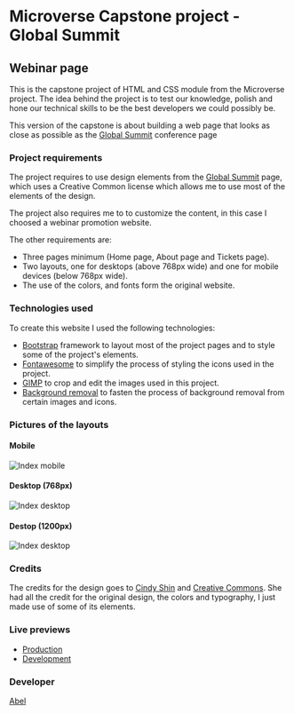 # Microverse Capstone project - Global Summit
## Webinar page

This is the capstone project of HTML and CSS module from the Microverse project. The idea behind the project is to test our knowledge, polish and hone our technical skills to be the best developers we could possibly be.

This version of the capstone is about building a web page that looks as close as possible as the  [Global Summit](https://www.behance.net/gallery/29845175/CC-Global-Summit-2015) conference page

### Project requirements

The project requires to use design elements from the [Global Summit](https://www.behance.net/gallery/29845175/CC-Global-Summit-2015) page, which uses a Creative Common license which allows me to use most of the elements of the design.

The project also requires me to to customize the content, in this case I choosed a webinar promotion website.

The other requirements are:
- Three pages minimum (Home page, About page and Tickets page).
- Two layouts, one for desktops (above 768px wide) and one for mobile devices (below 768px wide).
- The use of the colors, and fonts form the original website.

### Technologies used

To create this website I used the following technologies:
- [Bootstrap](https://getbootstrap.com/) framework to layout most of the project pages and to style some of the project's elements.
- [Fontawesome](https://fontawesome.com/) to simplify the process of styling the icons used in the project.
- [GIMP](https://www.gimp.org/) to crop and edit the images used in this project.
- [Background removal](https://www.remove.bg/) to fasten the process of background removal from certain images and icons.

### Pictures of the layouts

#### Mobile

![Index mobile](./img/index-360.png)

#### Desktop (768px)

![Index desktop](./img/index-768.png)

#### Destop (1200px)

![Index desktop](./img/index-1200.png)

### Credits

The credits for the design goes to [Cindy Shin](https://www.behance.net/adagio07) and [Creative Commons](https://creativecommons.org/). She had all the credit for the original design, the colors and typography, I just made use of some of its elements.

### Live previews

- [Production](https://rawcdn.githack.com/alvp01/webinar-page/fdfe32e8f1f931a5095b7b3c14ace7a62c5bff48/index.html)
- [Development](https://raw.githack.com/alvp01/webinar-page/pages-queries-content/index.html)

### Developer
[Abel](https://github.com/alvp01)
